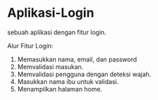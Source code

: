 # Aplikasi-Login
sebuah aplikasi dengan fitur login. 

Alur Fitur Login: 
1. Memasukkan nama, email, dan password
2. Memvalidasi masukan.
3. Memvalidasi pengguna dengan deteksi wajah.  
4. Masukkan nama ibu untuk validasi.
5. Menampilkan halaman home. 
